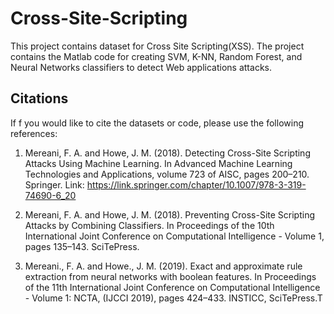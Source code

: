 # Cross-Site-Scripting
This project contains dataset for Cross Site Scripting(XSS).
The project contains the Matlab code for creating SVM, K-NN, Random Forest, and Neural Networks classifiers to detect Web applications attacks.

## Citations

If f you would like to cite the datasets or code, please use the following references:

1. Mereani, F. A. and Howe, J. M. (2018). Detecting Cross-Site Scripting Attacks
Using Machine Learning. In Advanced Machine Learning Technologies
and Applications, volume 723 of AISC, pages 200–210. Springer.
Link: https://link.springer.com/chapter/10.1007/978-3-319-74690-6_20

2. Mereani, F. A. and Howe, J. M. (2018). Preventing Cross-Site Scripting
Attacks by Combining Classifiers. In Proceedings of the 10th International
Joint Conference on Computational Intelligence - Volume 1, pages 135–143.
SciTePress.

3. Mereani., F. A. and Howe., J. M. (2019). Exact and approximate rule extraction
from neural networks with boolean features. In Proceedings of the 11th
International Joint Conference on Computational Intelligence - Volume 1:
NCTA, (IJCCI 2019), pages 424–433. INSTICC, SciTePress.T
